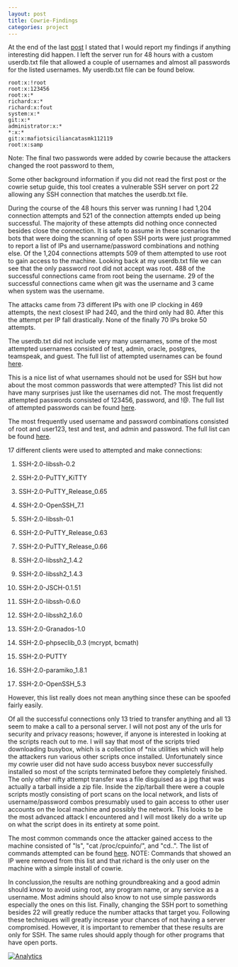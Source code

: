 ```yaml
---
layout: post
title: Cowrie-Findings
categories: project
---
```

At the end of the last [post](https://bryceandress.github.io/2016/02/25/HoneyPot-Shenanigans-with-Cowrie/)
 I stated that I would report my findings if anything interesting did happen. I left the server run for 
48 hours with a custom userdb.txt file that allowed a couple of usernames and almost all passwords for the listed usernames. My userdb.txt file
can be found below.

```
root:x:!root
root:x:123456
root:x:*
richard:x:*
richard:x:fout
system:x:*
git:x:*
administrator:x:*
*:x:*
git:x:mafiotsiciliancatasmk112119
root:x:samp
```
Note: The final two passwords were added by cowrie because the attackers
changed the root password to them,

Some other background information if you did not read the first post or the cowrie setup guide, this tool
creates a vulnerable SSH server on port 22 allowing any SSH connection that matches the userdb.txt file.

During the course of the 48 hours this server was running I had 1,204 connection attempts and 521 of the connection attempts
ended up being successful. The majority of these attempts did nothing once connected besides close the connection. It is safe
to assume in these scenarios the bots that were doing the scanning of open SSH ports were just programmed to report a list of IPs
and username/password combinations and nothing else. Of the 1,204 connections attempts  509 of them attempted to use root to gain access to
the machine. Looking back at my userdb.txt file we can see that the only password root did not accept was root. 488 of the successful connections
came from root being the username. 29 of the successful connections came when git was the username and 3 came when system was the username.

The attacks came from 73 different IPs with one IP clocking in 469 attempts, the next closest IP had 240, and the third only had 80. After this the attempt
per IP fall drastically. None of the finally 70 IPs broke 50 attempts.

The userdb.txt did not include very many usernames, some of the most attempted usernames consisted of test, admin, oracle, postgres,
teamspeak, and guest. The full list of attempted usernames can be found [here](https://gist.github.com/bryceandress/1044ddbf27798eacb313).

This is a nice list of what usernames should not be used for SSH but how about the most common passwords that were attempted? This list did not have many
surprises just like the usernames did not. The most frequently attempted passwords consisted of 123456, password, and !@. The full list of
attempted passwords can be found [here](https://gist.github.com/bryceandress/e964e2a0ad1d0d59d652).

The most frequently used username and password combinations consisted of root and user123, test and test, and admin and password. The full list can be
found [here](https://gist.github.com/bryceandress/12971432e0b65b875908).

17 different clients were used to attempted and make connections:

1. SSH-2.0-libssh-0.2

2. SSH-2.0-PuTTY_KiTTY                    
3. SSH-2.0-PuTTY_Release_0.65             
4. SSH-2.0-OpenSSH_7.1                    
5. SSH-2.0-libssh-0.1                     
6. SSH-2.0-PuTTY_Release_0.63             
7. SSH-2.0-PuTTY_Release_0.66             
8. SSH-2.0-libssh2_1.4.2                  
9. SSH-2.0-libssh2_1.4.3                  
10. SSH-2.0-JSCH-0.1.51                 
11. SSH-2.0-libssh-0.6.0                   
12. SSH-2.0-libssh2_1.6.0                  
13. SSH-2.0-Granados-1.0                   
14. SSH-2.0-phpseclib_0.3 (mcrypt, bcmath) 
15. SSH-2.0-PUTTY
16. SSH-2.0-paramiko_1.8.1
17. SSH-2.0-OpenSSH_5.3

However, this list really does not mean anything since these can be spoofed fairly easily.

Of all the successful connections only 13 tried to transfer anything and all 13 seem to make a call to a personal server. I will not post any of the urls
for security and privacy reasons; however, if anyone is interested in looking at the scripts reach out to me. I will say that most of the scripts
tried downloading busybox, which is a collection of *nix utilities which will help the attackers run various other scripts once installed.
Unfortunately since my cowrie user did not have sudo access busybox never successfully installed so most of the scripts terminated before they completely
finished. The only other nifty attempt transfer was a file disguised as a jpg that was actually a tarball inside a zip file. Inside the zip/tarball
there were a couple scripts mostly consisting of port scans on the local network, and lists of username/password combos presumably used to gain access
to other user accounts on the local machine and possibly the network. This looks to be the most advanced attack I encountered and I will most likely do a
write up on what the script does in its entirety at some point.

The most common commands once the attacker gained access to the machine consisted of "ls", "cat /proc/cpuinfo/", and "cd..". The list of commands attempted
can be found [here](https://gist.github.com/bryceandress/7ca2f996b12271c5ca6f). NOTE: Commands that showed an IP were removed from this list and that richard
is the only user on the machine with a simple install of cowrie.

In conclussion,the results are nothing groundbreaking and a good admin should know to avoid using root, any program name, or any service as a username.
Most admins should also know to not use simple passwords especially the ones on this list. Finally, changing the SSH port to something besides 22 will greatly reduce
the number attacks that target you. Following these techniques will greatly increase your chances of not having a server compromised. However, it is important to remember
that these results are only for SSH. The same rules should apply though for other programs that have open ports.


[![Analytics](https://ga-beacon.appspot.com/UA-74486839-1/cowire-findings)](https://github.com/igrigorik/ga-beacon)
